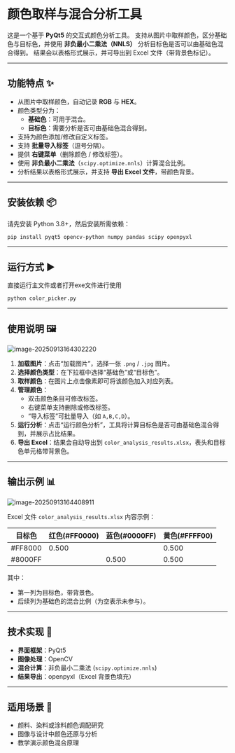 # 颜色取样与混合分析工具

这是一个基于 **PyQt5** 的交互式颜色分析工具。
 支持从图片中取样颜色，区分基础色与目标色，并使用 **非负最小二乘法（NNLS）** 分析目标色是否可以由基础色混合得到。
 结果会以表格形式展示，并可导出到 Excel 文件（带背景色标记）。

------

## 功能特点 ✨

- 从图片中取样颜色，自动记录 **RGB** 与 **HEX**。
- 颜色类型分为：
  - **基础色**：可用于混合。
  - **目标色**：需要分析是否可由基础色混合得到。
- 支持为颜色添加/修改自定义标签。
- 支持 **批量导入标签**（逗号分隔）。
- 提供 **右键菜单**（删除颜色 / 修改标签）。
- 使用 **非负最小二乘法**（`scipy.optimize.nnls`）计算混合比例。
- 分析结果以表格形式展示，并支持 **导出 Excel 文件**，带颜色背景。

------

## 安装依赖 📦

请先安装 Python 3.8+，然后安装所需依赖：

```bash
pip install pyqt5 opencv-python numpy pandas scipy openpyxl
```

------

## 运行方式 ▶️

直接运行主文件或者打开exe文件进行使用

```bash
python color_picker.py
```

------

## 使用说明 🖼️

![image-20250913164302220](C:\Users\Wu\AppData\Roaming\Typora\typora-user-images\image-20250913164302220.png)

1. **加载图片**：点击“加载图片”，选择一张 `.png` / `.jpg` 图片。
2. **选择颜色类型**：在下拉框中选择“基础色”或“目标色”。
3. **取样颜色**：在图片上点击像素即可将该颜色加入对应列表。
4. **管理颜色**：
   - 双击颜色条目可修改标签。
   - 右键菜单支持删除或修改标签。
   - “导入标签”可批量导入（如 `A,B,C,D`）。
5. **运行分析**：点击“运行颜色分析”，工具将计算目标色是否可由基础色混合得到，并展示占比结果。
6. **导出 Excel**：结果会自动导出到 `color_analysis_results.xlsx`，表头和目标色单元格带背景色。

------

## 输出示例 📊

![image-20250913164408911](C:\Users\Wu\AppData\Roaming\Typora\typora-user-images\image-20250913164408911.png)

Excel 文件 `color_analysis_results.xlsx` 内容示例：

| 目标色  | 红色(#FF0000) | 蓝色(#0000FF) | 黄色(#FFFF00) |
| ------- | ------------- | ------------- | ------------- |
| #FF8000 | 0.500         |               | 0.500         |
| #8000FF |               | 0.500         | 0.500         |

其中：

- 第一列为目标色，带背景色。
- 后续列为基础色的混合比例（为空表示未参与）。

------

## 技术实现 🔧

- **界面框架**：PyQt5
- **图像处理**：OpenCV
- **混合计算**：非负最小二乘法 (`scipy.optimize.nnls`)
- **结果导出**：openpyxl（Excel 背景色填充）

------

## 适用场景 🎨

- 颜料、染料或涂料颜色调配研究
- 图像与设计中颜色还原与分析
- 教学演示颜色混合原理